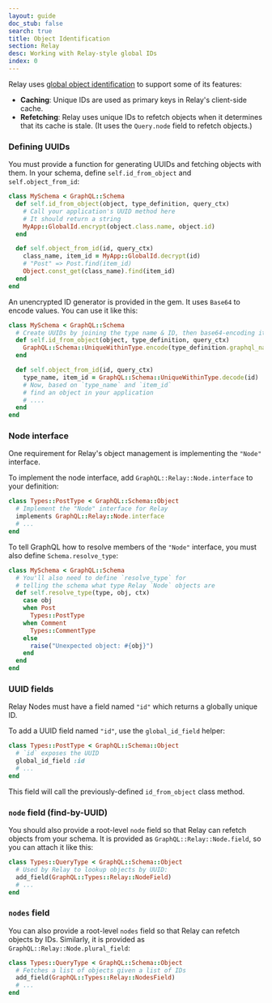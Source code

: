 ```yaml
---
layout: guide
doc_stub: false
search: true
title: Object Identification
section: Relay
desc: Working with Relay-style global IDs
index: 0
---
```


Relay uses [global object identification](https://facebook.github.io/relay/graphql/objectidentification.htm) to support some of its features:

- __Caching__: Unique IDs are used as primary keys in Relay's client-side cache.
- __Refetching__: Relay uses unique IDs to refetch objects when it determines that its cache is stale. (It uses the `Query.node` field to refetch objects.)

### Defining UUIDs

You must provide a function for generating UUIDs and fetching objects with them. In your schema, define `self.id_from_object` and `self.object_from_id`:

```ruby
class MySchema < GraphQL::Schema
  def self.id_from_object(object, type_definition, query_ctx)
    # Call your application's UUID method here
    # It should return a string
    MyApp::GlobalId.encrypt(object.class.name, object.id)
  end

  def self.object_from_id(id, query_ctx)
    class_name, item_id = MyApp::GlobalId.decrypt(id)
    # "Post" => Post.find(item_id)
    Object.const_get(class_name).find(item_id)
  end
end
```

An unencrypted ID generator is provided in the gem. It uses `Base64` to encode values. You can use it like this:

```ruby
class MySchema < GraphQL::Schema
  # Create UUIDs by joining the type name & ID, then base64-encoding it
  def self.id_from_object(object, type_definition, query_ctx)
    GraphQL::Schema::UniqueWithinType.encode(type_definition.graphql_name, object.id)
  end

  def self.object_from_id(id, query_ctx)
    type_name, item_id = GraphQL::Schema::UniqueWithinType.decode(id)
    # Now, based on `type_name` and `item_id`
    # find an object in your application
    # ....
  end
end
```

### Node interface

One requirement for Relay's object management is implementing the `"Node"` interface.

To implement the node interface, add `GraphQL::Relay::Node.interface` to your definition:

```ruby
class Types::PostType < GraphQL::Schema::Object
  # Implement the "Node" interface for Relay
  implements GraphQL::Relay::Node.interface
  # ...
end
```

To tell GraphQL how to resolve members of the `"Node"` interface, you must also define `Schema.resolve_type`:

```ruby
class MySchema < GraphQL::Schema
  # You'll also need to define `resolve_type` for
  # telling the schema what type Relay `Node` objects are
  def self.resolve_type(type, obj, ctx)
    case obj
    when Post
      Types::PostType
    when Comment
      Types::CommentType
    else
      raise("Unexpected object: #{obj}")
    end
  end
end
```

### UUID fields

Relay Nodes must have a field named `"id"` which returns a globally unique ID.

To add a UUID field named `"id"`, use the `global_id_field` helper:

```ruby
class Types::PostType < GraphQL::Schema::Object
  # `id` exposes the UUID
  global_id_field :id
  # ...
end
```

This field will call the previously-defined `id_from_object` class method.

### `node` field (find-by-UUID)

You should also provide a root-level `node` field so that Relay can refetch objects from your schema. It is provided as `GraphQL::Relay::Node.field`, so you can attach it like this:

```ruby
class Types::QueryType < GraphQL::Schema::Object
  # Used by Relay to lookup objects by UUID:
  add_field(GraphQL::Types::Relay::NodeField)
  # ...
end
```

### `nodes` field

You can also provide a root-level `nodes` field so that Relay can refetch objects by IDs. Similarly, it is provided as `GraphQL::Relay::Node.plural_field`:

```ruby
class Types::QueryType < GraphQL::Schema::Object
  # Fetches a list of objects given a list of IDs
  add_field(GraphQL::Types::Relay::NodesField)
  # ...
end
```
